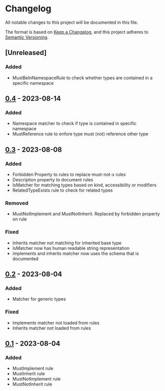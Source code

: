 # Changelog
All notable changes to this project will be documented in this file.

The format is based on [Keep a Changelog](https://keepachangelog.com/en/1.1.0/),
and this project adheres to [Semantic Versioning](https://semver.org/spec/v2.0.0.html).

## [Unreleased]
### Added
- MustBeInNamespaceRule to check whether types are contained in a specific namespace

## [0.4] - 2023-08-14
### Added
- Namespace matcher to check if type is contained in specific namespace
- MustReference rule to enfore type must (not) reference other type

## [0.3] - 2023-08-08
### Added
- Forbidden Property to rules to replace must-not-x rules
- Description property to document rules
- IsMatcher for matching types based on kind, accessibility or modifiers
- RelatedTypeExists rule to check for related types

### Removed
- MustNotImplement and MustNotInherit. Replaced by forbidden property on rule

### Fixed
- Inherits matcher not matching for inherited base type
- IsMatcher now has human readable string representation
- implements and inherits matcher now uses the schema that is documented

## [0.2] - 2023-08-04
### Added
- Matcher for generic types

### Fixed
- Implements matcher not loaded from rules
- Inherits matcher not loaded from rules

## [0.1] - 2023-08-04
### Added
- MustImplement rule
- MustInherit rule
- MustNotImplement rule
- MustNotInherit rule


[0.4]: https://github.com/TheSylence/ArchitectureAnalyzer/compare/0.3...0.4
[0.3]: https://github.com/TheSylence/ArchitectureAnalyzer/compare/0.2...0.3
[0.2]: https://github.com/TheSylence/ArchitectureAnalyzer/compare/0.1...0.2
[0.1]: https://github.com/TheSylence/ArchitectureAnalyzer/releases/tag/0.1
<!-- Release: %URL%/releases/tag/%VERSION% -->
<!-- Compare: %URL%/compare/%OLD_VERSION%...%NEW_VERSION% -->
<!-- BaseUrl: https://github.com/TheSylence/ArchitectureAnalyzer -->

